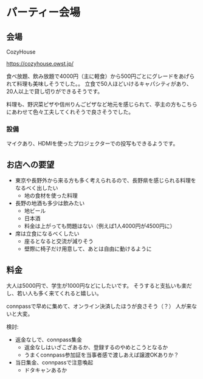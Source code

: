 # パーティー会場

## 会場

CozyHouse

https://cozyhouse.owst.jp/

食べ放題、飲み放題で4000円（主に軽食）から500円ごとにグレードをあげられて料理も美味しそうでした。。
立食で50人ほどいけるキャパシティがあり、20人以上で貸し切りができるそうです。

料理も、野沢菜ピザや信州りんごピザなど地元を感じられて、亭主の方もこちらにあわせて色々工夫してくれそうで良さそうでした。

### 設備

マイクあり、HDMIを使ったプロジェクターでの投写もできるようです。

## お店への要望

* 東京や長野外から来る方も多く考えられるので、長野県を感じられる料理をなるべく出したい
    * 地の食材を使った料理
* 長野の地酒も多少は飲みたい
    * 地ビール
    * 日本酒
    * 料金は上がっても問題はない（例えば1人4000円が4500円に）
* 席は立食になるべくしたい
    * 座るとなると交流が減りそう
    * 壁際に椅子だけ用意して、あとは自由に動けるように

## 料金

大人は5000円で、学生が1000円などにしたいです。
そうすると支払いも楽だし、若い人も多く来てくれると嬉しい。

connpassで早めに集めて、オンライン決済したほうが良さそう（？）
人が来ないと大変。

検討:
* 返金なしで、connpass集金
    * 返金なしはいざこざあるか、登録するのやめとこうとなるか
    * うまくconnpass参加証を当事者感で渡しあえば譲渡OKありか？
* 当日集金、connpassで注意喚起
    * ドタキャンあるか
